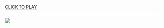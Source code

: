 
<a href="https://premium76.site?title=unblocked_games_red_ball_4&ref=13M">CLICK TO PLAY</a></h3>
<hr>

<a href="https://premium76.site?title=unblocked_games_red_ball_4&ref=13M"><img src="https://clearcache.store/games.png"></a>


